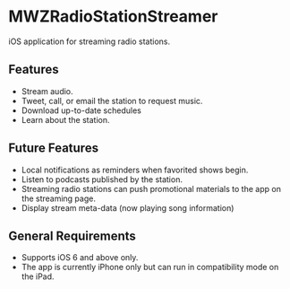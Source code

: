 MWZRadioStationStreamer
=======================

iOS application for streaming radio stations.

## Features

* Stream audio.
* Tweet, call, or email the station to request music.
* Download up-to-date schedules
* Learn about the station.

## Future Features

* Local notifications as reminders when favorited shows begin.
* Listen to podcasts published by the station.
* Streaming radio stations can push promotional materials to the app on the streaming page.
* Display stream meta-data (now playing song information)

## General Requirements

* Supports iOS 6 and above only.
* The app is currently iPhone only but can run in compatibility mode on the iPad.
